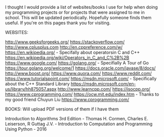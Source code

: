 I thought I would provide a list of websites/books I use for help when doing my programming projects
or for projects that were assigned to me in school. This will be updated periodically. Hopefully someone finds them useful.
If you're on this pages thank you for visiting.

WEBSITES:

http://www.geeksforgeeks.org/
https://stackoverflow.com/
http://www.cplusplus.com
http://en.cppreference.com/w/
https://en.wikipedia.org/ - Specifally about operatorsin C and C++
https://en.wikipedia.org/wiki/Operators_in_C_and_C%2B%2B
https://www.google.com/
https://golang.org/ - Specifially A Tour of Go
https://tour.golang.org/welcome/1
https://docs.oracle.com/javase/8/docs/
http://www.boost.org/
https://www.quora.com/
https://www.reddit.com/
https://www.tutorialspoint.com/
https://msdn.microsoft.com/ - Specifically about the C++ Standard Library
https://msdn.microsoft.com/en-us/library/hh875057.aspx
http://www.learncpp.com/
https://isocpp.org/
https://www.cprogramming.com/
https://ocw.mit.edu/index.htm - Thanks to my good friend Chuyun Liu
https://www.cprogramming.com/

BOOKS: Will upload PDF versions of them if I have them

Introduction to Algorithms 3rd Edition - Thomas H. Cormen, Charles E. Leiserson, R
Guttag J.V. - Introduction to Computation and Programming Using Python - 2016
